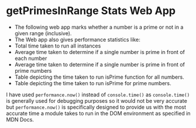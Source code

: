 # getPrimesInRange Stats Web App

- The following web app marks whether a number is a prime or not in a given range (inclusive).
- The Web app also gives performance statistics like:
- Total time taken to run all instances
- Average time taken to determine if a single number is prime in front of each number
- Average time taken to determine if a single number is prime in front of prime numbers
- Table depicting the time taken to run isPrime function for all numbers.
- Table depicting the time taken to run isPrime for prime numbers.

I have used `performance.now()` instead of `console.time()` as `console.time()` is generally used for debugging purposes so it would not be very accurate but `performance.now()` is specifically designed to provide us with the most accurate time a module takes to run in the DOM environment as specified in MDN Docs.
